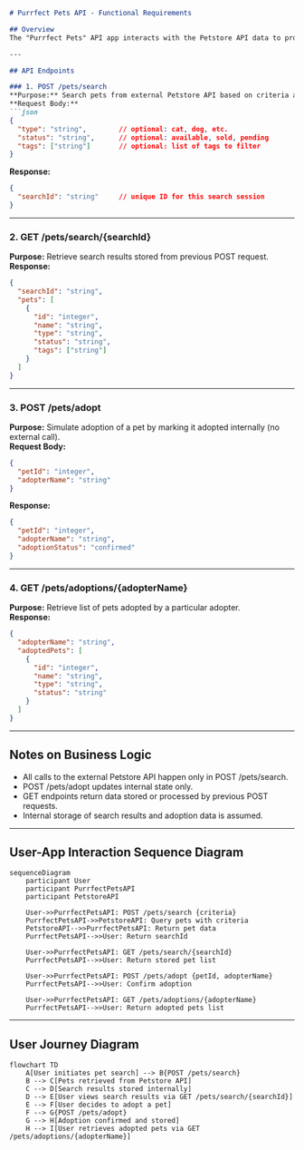 ```markdown
# Purrfect Pets API - Functional Requirements

## Overview
The "Purrfect Pets" API app interacts with the Petstore API data to provide pet-related information. It follows RESTful principles with the key constraint that any business logic involving external data retrieval or calculations happens in POST endpoints, while GET endpoints serve only to retrieve already processed application data.

---

## API Endpoints

### 1. POST /pets/search  
**Purpose:** Search pets from external Petstore API based on criteria and store results internally.  
**Request Body:**  
```json
{
  "type": "string",        // optional: cat, dog, etc.
  "status": "string",      // optional: available, sold, pending
  "tags": ["string"]       // optional: list of tags to filter
}
```  
**Response:**  
```json
{
  "searchId": "string"     // unique ID for this search session
}
```

---

### 2. GET /pets/search/{searchId}  
**Purpose:** Retrieve search results stored from previous POST request.  
**Response:**  
```json
{
  "searchId": "string",
  "pets": [
    {
      "id": "integer",
      "name": "string",
      "type": "string",
      "status": "string",
      "tags": ["string"]
    }
  ]
}
```

---

### 3. POST /pets/adopt  
**Purpose:** Simulate adoption of a pet by marking it adopted internally (no external call).  
**Request Body:**  
```json
{
  "petId": "integer",
  "adopterName": "string"
}
```  
**Response:**  
```json
{
  "petId": "integer",
  "adopterName": "string",
  "adoptionStatus": "confirmed"
}
```

---

### 4. GET /pets/adoptions/{adopterName}  
**Purpose:** Retrieve list of pets adopted by a particular adopter.  
**Response:**  
```json
{
  "adopterName": "string",
  "adoptedPets": [
    {
      "id": "integer",
      "name": "string",
      "type": "string",
      "status": "string"
    }
  ]
}
```

---

## Notes on Business Logic

- All calls to the external Petstore API happen only in POST /pets/search.
- POST /pets/adopt updates internal state only.
- GET endpoints return data stored or processed by previous POST requests.
- Internal storage of search results and adoption data is assumed.

---

## User-App Interaction Sequence Diagram

```mermaid
sequenceDiagram
    participant User
    participant PurrfectPetsAPI
    participant PetstoreAPI

    User->>PurrfectPetsAPI: POST /pets/search {criteria}
    PurrfectPetsAPI->>PetstoreAPI: Query pets with criteria
    PetstoreAPI-->>PurrfectPetsAPI: Return pet data
    PurrfectPetsAPI-->>User: Return searchId

    User->>PurrfectPetsAPI: GET /pets/search/{searchId}
    PurrfectPetsAPI-->>User: Return stored pet list

    User->>PurrfectPetsAPI: POST /pets/adopt {petId, adopterName}
    PurrfectPetsAPI-->>User: Confirm adoption

    User->>PurrfectPetsAPI: GET /pets/adoptions/{adopterName}
    PurrfectPetsAPI-->>User: Return adopted pets list
```

---

## User Journey Diagram

```mermaid
flowchart TD
    A[User initiates pet search] --> B{POST /pets/search}
    B --> C[Pets retrieved from Petstore API]
    C --> D[Search results stored internally]
    D --> E[User views search results via GET /pets/search/{searchId}]
    E --> F[User decides to adopt a pet]
    F --> G{POST /pets/adopt}
    G --> H[Adoption confirmed and stored]
    H --> I[User retrieves adopted pets via GET /pets/adoptions/{adopterName}]
```
```